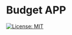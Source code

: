 # Budget APP

[![License: MIT](https://img.shields.io/badge/License-MIT-brightgreen.svg)](https://opensource.org/licenses/MIT)
